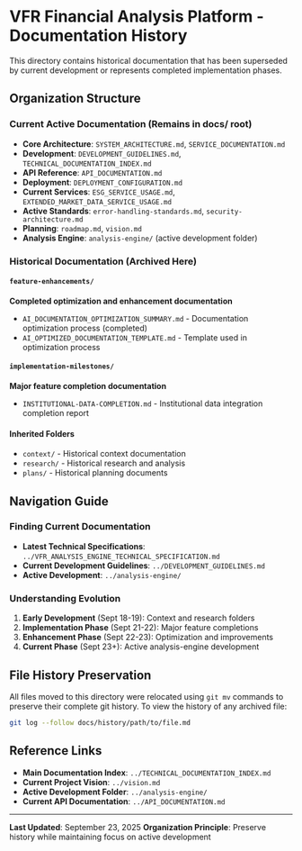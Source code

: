 # VFR Financial Analysis Platform - Documentation History

This directory contains historical documentation that has been superseded by current development or represents completed implementation phases.

## Organization Structure

### Current Active Documentation (Remains in docs/ root)
- **Core Architecture**: `SYSTEM_ARCHITECTURE.md`, `SERVICE_DOCUMENTATION.md`
- **Development**: `DEVELOPMENT_GUIDELINES.md`, `TECHNICAL_DOCUMENTATION_INDEX.md`
- **API Reference**: `API_DOCUMENTATION.md`
- **Deployment**: `DEPLOYMENT_CONFIGURATION.md`
- **Current Services**: `ESG_SERVICE_USAGE.md`, `EXTENDED_MARKET_DATA_SERVICE_USAGE.md`
- **Active Standards**: `error-handling-standards.md`, `security-architecture.md`
- **Planning**: `roadmap.md`, `vision.md`
- **Analysis Engine**: `analysis-engine/` (active development folder)

### Historical Documentation (Archived Here)

#### `feature-enhancements/`
**Completed optimization and enhancement documentation**
- `AI_DOCUMENTATION_OPTIMIZATION_SUMMARY.md` - Documentation optimization process (completed)
- `AI_OPTIMIZED_DOCUMENTATION_TEMPLATE.md` - Template used in optimization process

#### `implementation-milestones/`
**Major feature completion documentation**
- `INSTITUTIONAL-DATA-COMPLETION.md` - Institutional data integration completion report

#### Inherited Folders
- `context/` - Historical context documentation
- `research/` - Historical research and analysis
- `plans/` - Historical planning documents

## Navigation Guide

### Finding Current Documentation
- **Latest Technical Specifications**: `../VFR_ANALYSIS_ENGINE_TECHNICAL_SPECIFICATION.md`
- **Current Development Guidelines**: `../DEVELOPMENT_GUIDELINES.md`
- **Active Development**: `../analysis-engine/`

### Understanding Evolution
1. **Early Development** (Sept 18-19): Context and research folders
2. **Implementation Phase** (Sept 21-22): Major feature completions
3. **Enhancement Phase** (Sept 22-23): Optimization and improvements
4. **Current Phase** (Sept 23+): Active analysis-engine development

## File History Preservation

All files moved to this directory were relocated using `git mv` commands to preserve their complete git history. To view the history of any archived file:

```bash
git log --follow docs/history/path/to/file.md
```

## Reference Links

- **Main Documentation Index**: `../TECHNICAL_DOCUMENTATION_INDEX.md`
- **Current Project Vision**: `../vision.md`
- **Active Development Folder**: `../analysis-engine/`
- **Current API Documentation**: `../API_DOCUMENTATION.md`

---

**Last Updated**: September 23, 2025
**Organization Principle**: Preserve history while maintaining focus on active development